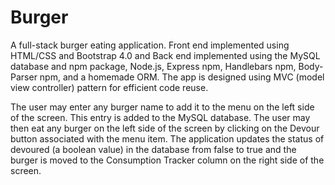 # Burger

A full-stack burger eating application.  Front end implemented using HTML/CSS and Bootstrap 4.0 and Back end implemented using the MySQL database and npm package, Node.js, Express npm, Handlebars npm, Body-Parser npm, and a homemade ORM.  The app is designed using MVC (model view controller) pattern for efficient code reuse.

The user may enter any burger name to add it to the menu on the left side of the screen. This entry is added to the MySQL database. The user may then eat any burger on the left side of the screen by clicking on the Devour button associated with the menu item.  The application updates the status of devoured (a boolean value) in the database from false to true and the burger is moved to the Consumption Tracker column on the right side of the screen.  

